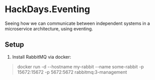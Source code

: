 # HackDays.Eventing
Seeing how we can communicate between independent systems in a microservice architecture, using eventing.

## Setup
1. Install RabbitMQ via docker:
> docker run -d --hostname my-rabbit --name some-rabbit -p 15672:15672 -p 5672:5672 rabbitmq:3-management
